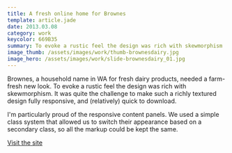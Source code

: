 ```yaml
---
title: A fresh online home for Brownes
template: article.jade
date: 2013.03.08
category: work
keycolor: 669B35
summary: To evoke a rustic feel the design was rich with skewmorphism
image_thumb: /assets/images/work/thumb-brownesdairy.jpg
image_hero: /assets/images/work/slide-brownesdairy_01.jpg
---
```


Brownes, a household name in WA for fresh dairy products, needed a farm-fresh
new look. To evoke a rustic feel the design was rich with skewmorphism. It was quite
the challenge to make such a richly textured design fully responsive, and (relatively)
quick to download.

I'm particularly proud of the responsive content panels. We used a simple class
system that allowed us to switch their appearance based on a secondary class,
so all the markup could be kept the same.

[Visit the site](http://brownesdairy.com.au)
